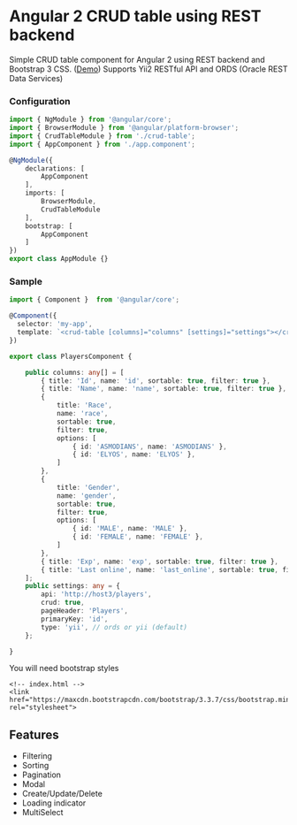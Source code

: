 # Angular 2 CRUD table using REST backend

Simple CRUD table component for Angular 2 using REST backend and Bootstrap 3 CSS. (<a target="_blank" href="https://mazdik.github.io/ng2-crud-table/">Demo</a>)
Supports Yii2 RESTful API and ORDS (Oracle REST Data Services)

### Configuration
```typescript
import { NgModule } from '@angular/core';
import { BrowserModule } from '@angular/platform-browser';
import { CrudTableModule } from './crud-table';
import { AppComponent } from './app.component';

@NgModule({
    declarations: [
        AppComponent
    ],
    imports: [
        BrowserModule,
        CrudTableModule
    ],
    bootstrap: [
        AppComponent
    ]
})
export class AppModule {}
```

### Sample
```typescript
import { Component }  from '@angular/core';

@Component({
  selector: 'my-app',
  template: `<crud-table [columns]="columns" [settings]="settings"></crud-table>`
})

export class PlayersComponent {

    public columns: any[] = [
        { title: 'Id', name: 'id', sortable: true, filter: true },
        { title: 'Name', name: 'name', sortable: true, filter: true }, 
        {
            title: 'Race',
            name: 'race',
            sortable: true,
            filter: true,
            options: [
                { id: 'ASMODIANS', name: 'ASMODIANS' },
                { id: 'ELYOS', name: 'ELYOS' },
            ]
        }, 
        {
            title: 'Gender',
            name: 'gender',
            sortable: true,
            filter: true,
            options: [
                { id: 'MALE', name: 'MALE' },
                { id: 'FEMALE', name: 'FEMALE' },
            ]
        },
        { title: 'Exp', name: 'exp', sortable: true, filter: true },
        { title: 'Last online', name: 'last_online', sortable: true, filter: true, format: 'date'}
    ];
    public settings: any = {
        api: 'http://host3/players',
        crud: true,
        pageHeader: 'Players',
        primaryKey: 'id',
		type: 'yii', // ords or yii (default)
    };

}
```

You will need bootstrap styles

```
<!-- index.html -->
<link href="https://maxcdn.bootstrapcdn.com/bootstrap/3.3.7/css/bootstrap.min.css" rel="stylesheet">
```

## Features
* Filtering
* Sorting
* Pagination
* Modal
* Create/Update/Delete
* Loading indicator
* MultiSelect
